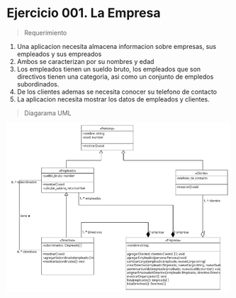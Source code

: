 # Ejercicio 001. La Empresa

> Requerimiento
1. Una aplicacion necesita almacena informacion sobre empresas, sus empleados y sus empreados
2. Ambos se caracterizan por su nombres y edad
3. Los empleados tienen un sueldo bruto, los empleados que son directivos tienen una categoria, asi como un conjunto de empledos subordinados.
4. De los clientes ademas se necesita conocer su telefono de contacto
5. La aplicacion necesita mostrar los datos de empleados y clientes.

> Diagarama UML


<img src="Empresa.png"
     alt="UML Empresa"
     style="float: left; margin-right: 10px;" />